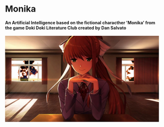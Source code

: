 # Monika

#### An Artificial Intelligence based on the fictional characther 'Monika' from the game Doki Doki Literature Club created by Dan Salvato

![monika_pic](monika.jpg)
